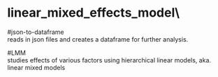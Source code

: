 # linear_mixed_effects_model\

#json-to-dataframe\
reads in json files and creates a dataframe for further analysis. 

#LMM\
studies effects of various factors using hierarchical linear models, aka. linear mixed models